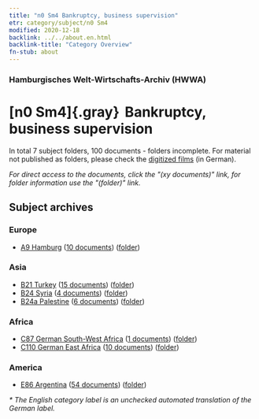 ```yaml
---
title: "n0 Sm4 Bankruptcy, business supervision"
etr: category/subject/n0 Sm4
modified: 2020-12-18
backlink: ../../about.en.html
backlink-title: "Category Overview"
fn-stub: about
---
```


### Hamburgisches Welt-Wirtschafts-Archiv (HWWA)
# [n0 Sm4]{.gray}&#8201; Bankruptcy, business supervision&#160; 





In total 7 subject folders, 100 documents - folders incomplete.
For material not published as folders, please check the [digitized films](/film/h1_sh) (in German).

_For direct access to the documents, click the "(xy documents)" link, for folder information use the "(folder)" link._

## Subject archives



### Europe

- [A9 Hamburg](../../../geo/about.en.html#A9) (<a href="https://dfg-viewer.de/show/?tx_dlf[id]=https://pm20.zbw.eu/mets/sh/1409xx/140905/1457xx/145780/public.mets.en.xml" target="_blank">10 documents</a>) ([folder](http://purl.org/pressemappe20/folder/sh/140905,145780))

### Asia

- [B21 Turkey](../../../geo/about.en.html#B21) (<a href="https://dfg-viewer.de/show/?tx_dlf[id]=https://pm20.zbw.eu/mets/sh/1411xx/141111/1457xx/145780/public.mets.en.xml" target="_blank">15 documents</a>) ([folder](http://purl.org/pressemappe20/folder/sh/141111,145780))
- [B24 Syria](../../../geo/about.en.html#B24) (<a href="https://dfg-viewer.de/show/?tx_dlf[id]=https://pm20.zbw.eu/mets/sh/1411xx/141114/1457xx/145780/public.mets.en.xml" target="_blank">4 documents</a>) ([folder](http://purl.org/pressemappe20/folder/sh/141114,145780))
- [B24a Palestine](../../../geo/about.en.html#B24a) (<a href="https://dfg-viewer.de/show/?tx_dlf[id]=https://pm20.zbw.eu/mets/sh/1411xx/141115/1457xx/145780/public.mets.en.xml" target="_blank">6 documents</a>) ([folder](http://purl.org/pressemappe20/folder/sh/141115,145780))

### Africa

- [C87 German South-West Africa](../../../geo/about.en.html#C87) (<a href="https://dfg-viewer.de/show/?tx_dlf[id]=https://pm20.zbw.eu/mets/sh/1414xx/141450/1457xx/145780/public.mets.en.xml" target="_blank">1 documents</a>) ([folder](http://purl.org/pressemappe20/folder/sh/141450,145780))
- [C110 German East Africa](../../../geo/about.en.html#C110) (<a href="https://dfg-viewer.de/show/?tx_dlf[id]=https://pm20.zbw.eu/mets/sh/1414xx/141471/1457xx/145780/public.mets.en.xml" target="_blank">10 documents</a>) ([folder](http://purl.org/pressemappe20/folder/sh/141471,145780))

### America

- [E86 Argentina](../../../geo/about.en.html#E86) (<a href="https://dfg-viewer.de/show/?tx_dlf[id]=https://pm20.zbw.eu/mets/sh/1416xx/141692/1457xx/145780/public.mets.en.xml" target="_blank">54 documents</a>) ([folder](http://purl.org/pressemappe20/folder/sh/141692,145780))


_* The English category label is an unchecked automated translation of the German label._

